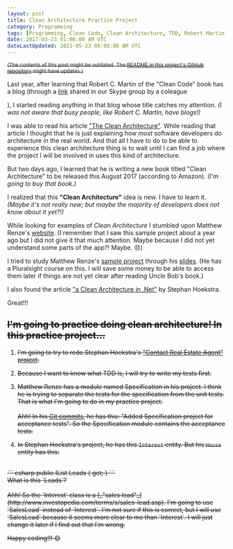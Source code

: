 ```yaml
---
layout: post
title: Clean Architecture Practice Project
category: Programming
tags: [Programming, Clean Code, Clean Architecture, TDD, Robert Martin, Matthew Renze]
date: 2017-03-23 01:00:00 AM UTC
dateLastUpdated: 2021-05-23 06:00:00 AM UTC
---
```


<!-- March 23, 2017 9:00:00 AM Philippine Time -->
<!-- Updated May 21, 2021 06:00:00 AM Philippine Time -->
<!-- UPDATED: May 23, 2021 02:00:00 PM Philippine Time - removed name -->

<!-- strike-throughed because I was not able to complete this project -->
<div markdown="1" style="text-decoration: line-through;"> 

<!-- <small>(Originally written on March 21, 2017)</small> -->

<small>(The contents of this post might be outdated. The [README in this project's GitHub repository](https://github.com/jeremiahflaga/clean-architecture-practice/blob/master/README.md) might have updates.)</small>

</div>

Last year, after learning that Robert C. Martin of the "Clean Code" book has a blog (through a [link](http://blog.cleancoder.com/uncle-bob/2015/11/18/TheProgrammersOath.html) shared in our Skype group by a coleague
<!-- I&ntilde;aki Narciso, who later became a friend  -->
),
I started reading anything in that blog whose title catches my attention. _(I was not aware that busy people, like Robert C. Martin, have blogs!)_

I was able to read his article ["The Clean Architecture"](http://blog.cleancoder.com/uncle-bob/2012/08/13/the-clean-architecture.html). While reading that article I thought that he is just explaining how _most_ software developers do architecture in the real world. And that all I have to do to be able to experience this clean architecture thing is to wait until I can find a job where the project I will be involved in uses this kind of architecture.

<!--more-->

But two days ago, I learned that he is writing a new book titled "Clean Architecture" to be released this August 2017 (according to Amazon). _(I'm going to buy that book.)_

I realized that this **"Clean Architecture"** idea is new. I have to learn it. _(Maybe it's not really new; but maybe the majority of developers does not know about it yet?!)_

While looking for examples of _Clean Architecture_ I stumbled upon Matthew Renze's [website](http://www.matthewrenze.com/presentations.html#clean-architecture). (I remember that I saw this sample project about a year ago but I did not give it that much attention. Maybe because I did not yet understand some parts of the app?! Maybe. :disappointed:)

I tried to study Matthew Renze's [sample project](https://github.com/matthewrenze/clean-architecture-demo) through his [slides](http://www.matthewrenze.com/presentations/clean-architecture.pdf). (He has a Pluralsight course on this. I will save some money to be able to access them later if things are not yet clear after reading Uncle Bob's book.)

I also found the article ["a Clean Architecture in .Net"](https://medium.com/@stephanhoekstra/clean-architecture-in-net-8eed6c224c50#.wwhi7no7o) by Stephan Hoekstra.

Great!!!


<div markdown="1" style="text-decoration: line-through;"> 

## I'm going to practice doing clean architecture! In this practice project...

1. I'm going to try to redo Stephan Hoekstra's ["Contact Real Estate Agent" project](https://github.com/stephanhoekstra/clean-architecture).

2. Because I want to know what TDD is, I will try to write my tests first.

3. Matthew Renze has a module named Specification in his project. I think he is trying to separate the tests for the specification from the unit tests. That is what I'm going to do in my practice project.
<br /><br />
Ahh! In his [Git commits](https://github.com/matthewrenze/clean-architecture-demo/commits/master), he has this: "Added Specification project for acceptance tests". So the Specification module contains the acceptance tests.

4. In Stephan Hoekstra's project, he has this `Interest` entity. But his `House` entity has this:
<br />
``` csharp
public IList<Interest> Leads { get;  }
```
<br />
What is this `Leads`?
<br /><br />
Ahh! So the `Interest` class is a [_"sales lead"_](http://www.investopedia.com/terms/s/sales-lead.asp). I'm going to use `SalesLead` instead of `Interest`. I'm not sure if this is correct, but I will use `SalesLead` because it seems more clear to me than `Interest`. I will just change it later if I find out that I'm wrong.

Happy coding!!! :smile:

</div>
